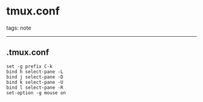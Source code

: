
# tmux.conf 

tags: note

---

## .tmux.conf

```
set -g prefix C-k      
bind h select-pane -L
bind j select-pane -D
bind k select-pane -U      
bind l select-pane -R              
set-option -g mouse on     
```  




